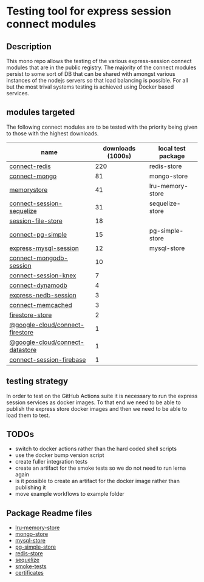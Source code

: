 # Testing tool for express session connect modules

## Description
This mono repo allows the testing of the various express-session connect modules that are in the public registry. The
majority of the connect modules persist to some sort of DB that can be shared with amongst various instances of the nodejs
servers so that load balancing is possible. For all but the most trival systems testing is achieved using Docker based 
services.

## modules targeted
The following connect modules are to be tested with the priority being given to those with the highest downloads.

| name | downloads (1000s) | local test package |
|------------------------|------|------|
| [connect-redis](https://www.npmjs.com/package/connect-redis) | 220 | redis-store |
| [connect-mongo](https://www.npmjs.com/package/connect-mongo) | 81 | mongo-store |
| [memorystore](https://www.npmjs.com/package/memorystore) | 41 | lru-memory-store |
| [connect-session-sequelize](https://www.npmjs.com/package/connect-session-sequelize) | 31 | sequelize-store |
| [session-file-store](https://www.npmjs.com/package/session-file-store) | 18 |
| [connect-pg-simple](https://www.npmjs.com/package/connect-pg-simple) | 15 | pg-simple-store |
| [express-mysql-session](https://www.npmjs.com/package/express-mysql-session) | 12 | mysql-store |
| [connect-mongodb-session](https://www.npmjs.com/package/connect-mongodb-session) | 10 |
| [connect-session-knex](https://www.npmjs.com/package/connect-session-knex) | 7 |
| [connect-dynamodb](https://www.npmjs.com/package/connect-dynamodb) | 4 |
| [express-nedb-session](https://www.npmjs.com/package/express-nedb-session) | 3 |
| [connect-memcached](https://www.npmjs.com/package/connect-memcached) | 3 |
| [firestore-store](https://www.npmjs.com/package/firestore-store) | 2 |
| [@google-cloud/connect-firestore](https://www.npmjs.com/package/@google-cloud/connect-firestore) | 1 |
| [@google-cloud/connect-datastore](https://www.npmjs.com/package/@google-cloud/connect-datastore) | 1 |
| [connect-session-firebase](https://www.npmjs.com/package/connect-session-firebase) | 1 |

## testing strategy
In order to test on the GitHub Actions suite it is necessary to run the express session services as docker images. To
that end we need to be able to publish the express store docker images and then we need to be able to load them to test.

## TODOs
- switch to docker actions rather than the hard coded shell scripts
- use the docker bump version script
- create fuller integration tests
- create an artifact for the smoke tests so we do not need to run lerna again
- is it possible to create an artifact for the docker image rather than publishing it
- move example workflows to example folder

## Package Readme files
- [lru-memory-store](./packages-lru-memory-store-readme)
- [mongo-store](./packages-mongo-store-readme)
- [mysql-store](./packages-mysql-store-readme)
- [pg-simple-store](./packages-pg-simple-store-readme)
- [redis-store](./packages-redis-store-readme)
- [sequelize](./packages-sequelize-store-readme)
- [smoke-tests](./packages-smoke-tests-readme)
- [certificates](./packages-certificates-readme)
